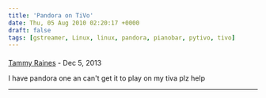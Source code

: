 ```yaml
---
title: 'Pandora on TiVo'
date: Thu, 05 Aug 2010 02:20:17 +0000
draft: false
tags: [gstreamer, Linux, linux, pandora, pianobar, pytivo, tivo]
---
```



#### 
[Tammy Raines]( "tammyraines38@gmail.com") - <time datetime="2013-12-13 21:12:44">Dec 5, 2013</time>

I have pandora one an can't get it to play on my tiva plz help
<hr />
